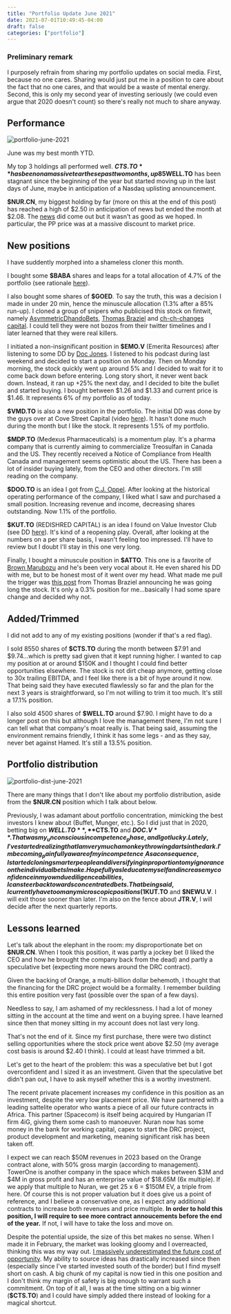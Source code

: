 ```yaml
---
title: "Portfolio Update June 2021"
date: 2021-07-01T10:49:45-04:00
draft: false
categories: ["portfolio"]
---
```


### Preliminary remark

I purposely refrain from sharing my portfolio updates on social media. First, because no one cares. Sharing would just put me in a position to care about the fact that no one cares, and that would be a waste of mental energy. Second, this is only my second year of investing seriously (we could even argue that 2020 doesn't count) so there's really not much to share anyway.

## Performance

![portfolio-june-2021](/images/portfolio-june-2021.png)

June was my best month YTD.

My top 3 holdings all performed well. **$CTS.TO** has been on a massive tear these past two months, up 85% since end of April. **$WELL.TO** has been stagnant since the beginning of the year but started moving up in the last days of June, maybe in anticipation of a Nasdaq uplisting announcement.

**$NUR.CN**, my biggest holding by far (more on this at the end of this post) has reached a high of $2.50 in anticipation of news but ended the month at $2.08. The [news](https://finance.yahoo.com/news/nuran-announces-non-brokered-private-123000034.html) did come out but it wasn't as good as we hoped. In particular, the PP price was at a massive discount to market price.

## New positions

I have suddently morphed into a shameless cloner this month. 

I bought some **$BABA** shares and leaps for a total allocation of 4.7% of the portfolio (see rationale [here](https://chiefhustler.com/posts/purchased-baba/)). 

I also bought some shares of **$GOED**. To say the truth, this was a decision I made in under 20 min, hence the minuscule allocation (1.3% after a 85% run-up). I cloned a group of snipers who publicised this stock on fintwit, namely [AsymmetricDhandoBets](https://twitter.com/specialsit1), [Thomas Braziel](https://twitter.com/ThomasBraziel) and [ch-ch-changes capital](https://twitter.com/special_sits). I could tell they were not bozos from their twitter timelines and I later learned that they were real killers.

I initiated a non-insignificant position in **$EMO.V** (Emerita Resources) after listening to some DD by [Doc Jones](https://drjonesresourceinvestor.wordpress.com/). I listened to his podcast during last weekend and decided to start a position on Monday. Then on Monday morning, the stock quickly went up around 5% and I decided to wait for it to come back down before entering. Long story short, it never went back down. Instead, it ran up +25% the next day, and I decided to bite the bullet and started buying. I bought between $1.26 and $1.33 and current price is $1.46. It represents 6% of my portfolio as of today.

**$VMD.TO** is also a new position in the portfolio. The initial DD was done by the guys over at Cove Street Capital (video [here](https://www.youtube.com/watch?v=MrssY2CQgNM)). It hasn't done much during the month but I like the stock. It represents 1.5% of my portfolio.

**$MDP.TO** (Medexus Pharmaceuticals) is a momentum play. It's a pharma company that is currently aiming to commercialize Treosulfan in Canada and the US. They recently received a Notice of Compliance from Health Canada and management seems optimistic about the US. There has been a lot of insider buying lately, from the CEO and other directors. I'm still reading on the company.

**$DOO.TO** is an idea I got from [C.J. Oppel](https://twitter.com/CJOppel). After looking at the historical operating performance of the company, I liked what I saw and purchased a small position. Increasing revenue and income, decreasing shares outstanding. Now 1.1% of the portfolio.

**$KUT.TO** (REDISHRED CAPITAL) is an idea I found on Value Investor Club (see DD [here](https://www.valueinvestorsclub.com/idea/REDISHRED_CAPITAL_CORP/6605181306)). It's kind of a reopening play. Overall, after looking at the numbers on a per share basis, I wasn't feeling too impressed. I'll have to review but I doubt I'll stay in this one very long.

Finally, I bought a minuscule position in **$ATTO**. This one is a favorite of [Brown Marubozu](https://twitter.com/BrownMarubozu) and he's been very vocal about it. He even shared his DD with me, but to be honest most of it went over my head. What made me pull the trigger was [this post](https://twitter.com/ThomasBraziel/status/1410261039640363015) from Thomas Braziel announcing he was going long the stock. It's only a 0.3% position for me...basically I had some spare change and decided why not.

## Added/Trimmed

I did not add to any of my existing positions (wonder if that's a red flag).

I sold 8550 shares of **$CTS.TO** during the month between $7.91 and $9.74...which is pretty sad given that it kept running higher. I wanted to cap my position at or around $150K and I thought I could find better opportunities elsewhere. The stock is not dirt cheap anymore, getting close to 30x trailing EBITDA, and I feel like there is a bit of hype around it now. That being said they have executed flawlessly so far and the plan for the next 3 years is straightforward, so I'm not willing to trim it too much. It's still a 17.1% position.

I also sold 4500 shares of **$WELL.TO** around $7.90. I might have to do a longer post on this but although I love the management there, I'm not sure I can tell what that company's moat really is. That being said, assuming the environment remains friendly, I think it has some legs - and as they say, never bet against Hamed. It's still a 13.5% position.

## Portfolio distribution

![portfolio-dist-june-2021](/images/portfolio-dist-june-2021.png)

There are many things that I don't like about my portfolio distribution, aside from the **$NUR.CN** position which I talk about below. 

Previously, I was adamant about portfolio concentration, mimicking the best investors I knew about (Buffet, Munger, etc.). So I did just that in 2020, betting big on **$WELL.TO**, **$CTS.TO** and **$DOC.V**. That was my _unconscious incompetence_ phase, and I got lucky. Lately, I've started realizing that I am very much a monkey throwing darts in the dark. I'm becoming _painfully aware of my incompetence_. As a consequence, I started cloning smarter people and diversifying in proportion to my ignorance on the individual bets I make. Hopefully as I  educate myself and increase my confidence in my own due diligence abilities, I can steer back towards concentrated bets. That being said, I currently have too many microscopic positions (1% and under) and I'm looking to either increase or exit those. Two positions that I don't like in particular are **$KUT.TO** and **$NEWU.V**. I will exit those sooner than later. I'm also on the fence about **JTR.V**, I will decide after the next quarterly reports.

## Lessons learned

Let's talk about the elephant in the room: my disproportionate bet on **$NUR.CN**. When I took this position, it was partly a jockey bet (I liked the CEO and how he brought the company back from the dead) and partly a speculative bet (expecting more news around the DRC contract).

Given the backing of Orange, a multi-billion dollar behemoth, I thought that the financing for the DRC project would be a formality. I remember building this entire position very fast (possible over the span of a few days).

Needless to say, I am ashamed of my recklessness. I had a lot of money sitting in the account at the time and went on a buying spree. I have learned since then that money sitting in my account does not last very long.

That's not the end of it. Since my first purchase, there were two distinct selling opportunities where the stock price went above $2.50 (my average cost basis is around $2.40 I think). I could at least have trimmed a bit.

Let's get to the heart of the problem: this was a speculative bet but I got overconfident and I sized it as an investment. Given that the speculative bet didn't pan out, I have to ask myself whether this is a worthy investment.

The recent private placement increases my confidence in this position as an investment, despite the very low placement price. We have partnered with a leading sattelite operator who wants a piece of all our future contracts in Africa. This partner (Spacecom) is itself being acquired by Hungarian IT firm 4iG, giving them some cash to manoeuver. Nuran now has some money in the bank for working capital, capex to start the DRC project, product development and marketing, meaning significant risk has been taken off.

I expect we can reach $50M revenues in 2023 based on the Orange contract alone, with 50% gross margin (according to management). TowerOne is another company in the space which makes between $3M and $4M in gross profit and has an enterprise value of $18.65M (6x multiple). If we apply that multiple to Nuran, we get 25 x 6 = $150M EV, a triple from here. Of course this is not proper valuation but it does give us a point of reference, and I believe a conservative one, as I expect any additional contracts to increase both revenues and price multiple. **In order to hold this position, I will require to see more contract annoucements before the end of the year.** If not, I will have to take the loss and move on.

Despite the potential upside, the size of this bet makes no sense. When I made it in February, the market was looking gloomy and I overreacted, thinking this was my way out. <u>I massively underestimated the future cost of opportunity</u>. My ability to source ideas has drastically increased since then (especially since I've started invested south of the border) but I find myself short on cash. A big chunk of my capital is now tied in this one position and I don't think my margin of safety is big enough to warrant such a commitment. On top of it all, I was at the time sitting on a big winner (**$CTS.TO**) and I could have simply added there instead of looking for a magical shortcut.



